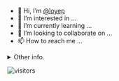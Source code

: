 - 👋 Hi, I’m [@loyep](https://github.com/loyep)
- 👀 I’m interested in ...
- 🌱 I’m currently learning ...
- 💞️ I’m looking to collaborate on ...
- 📫 How to reach me ...

<details>
  <summary>Other info.</summary>
  <br>

<!--START_SECTION:waka-->

```txt
TypeScript       2 hrs 53 mins   ███████████▓░░░░░░░░░░░░░   46.37 %
JSON             1 hr 20 mins    █████▒░░░░░░░░░░░░░░░░░░░   21.59 %
Vue.js           1 hr 10 mins    ████▓░░░░░░░░░░░░░░░░░░░░   18.77 %
Other            12 mins         █░░░░░░░░░░░░░░░░░░░░░░░░   03.41 %
JavaScript       11 mins         ▓░░░░░░░░░░░░░░░░░░░░░░░░   03.12 %
```

<!--END_SECTION:waka-->

</details>

![visitors](https://visitor-badge.glitch.me/badge?page_id=loyep.loyep)
